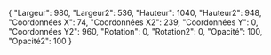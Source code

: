 

{
"Largeur": 980,
"Largeur2": 536,
"Hauteur": 1040,
"Hauteur2": 948,
"Coordonnées X": 74,
"Coordonnées X2": 239,
"Coordonnées Y": 0,
"Coordonnées Y2": 960,
"Rotation": 0,
"Rotation2": 0,
"Opacité": 100,
"Opacité2": 100
}
